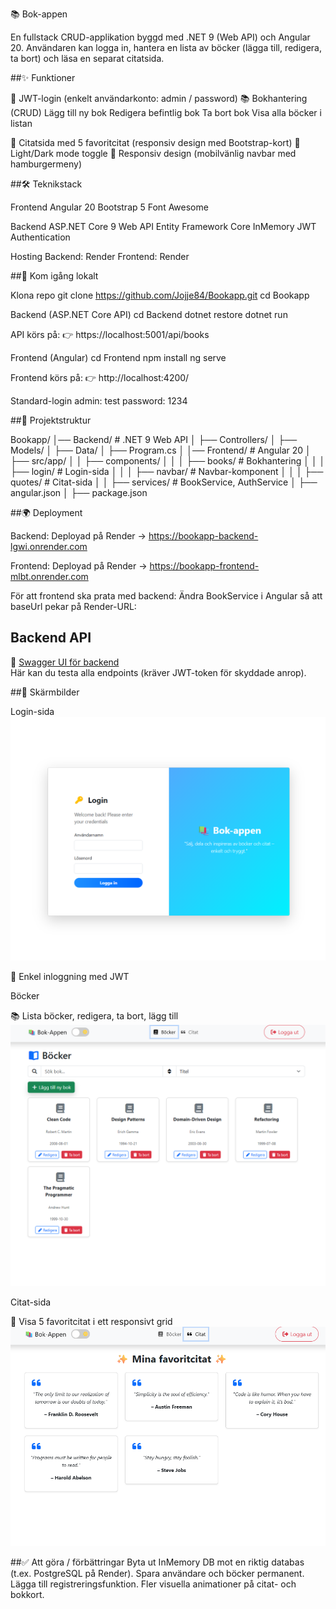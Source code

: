 📚 Bok-appen

En fullstack CRUD-applikation byggd med .NET 9 (Web API) och Angular 20.
Användaren kan logga in, hantera en lista av böcker (lägga till, redigera, ta bort) och läsa en separat citatsida.


##✨ Funktioner

🔑 JWT-login (enkelt användarkonto: admin / password)
📚 Bokhantering (CRUD)
    Lägg till ny bok
    Redigera befintlig bok
    Ta bort bok
    Visa alla böcker i listan

💬 Citatsida med 5 favoritcitat (responsiv design med Bootstrap-kort)
🌙 Light/Dark mode toggle
📱 Responsiv design (mobilvänlig navbar med hamburgermeny)


##🛠️ Teknikstack

Frontend
    Angular 20
    Bootstrap 5
    Font Awesome

Backend
    ASP.NET Core 9 Web API
    Entity Framework Core InMemory
    JWT Authentication

Hosting
    Backend: Render
    Frontend: Render


##🚀 Kom igång lokalt

Klona repo
    git clone https://github.com/Jojje84/Bookapp.git
    cd Bookapp

Backend (ASP.NET Core API)
    cd Backend
    dotnet restore
    dotnet run

API körs på:
👉 https://localhost:5001/api/books

Frontend (Angular)
    cd Frontend
    npm install
    ng serve

Frontend körs på:
👉 http://localhost:4200/

Standard-login
    admin: test
    password: 1234


##📂 Projektstruktur

Bookapp/
│── Backend/    # .NET 9 Web API
│   ├── Controllers/
│   ├── Models/
│   ├── Data/
│   ├── Program.cs
│
│── Frontend/       # Angular 20
│   ├── src/app/
│   │   ├── components/
│   │   │   ├── books/        # Bokhantering
│   │   │   ├── login/        # Login-sida
│   │   │   ├── navbar/       # Navbar-komponent
│   │   │   ├── quotes/       # Citat-sida
│   │   ├── services/         # BookService, AuthService
│   ├── angular.json
│   ├── package.json


##🌍 Deployment

Backend:
Deployad på Render → https://bookapp-backend-lgwi.onrender.com

Frontend:
Deployad på Render → https://bookapp-frontend-mlbt.onrender.com

För att frontend ska prata med backend:
Ändra BookService i Angular så att baseUrl pekar på Render-URL:

## Backend API

🔗 [Swagger UI för backend](https://bookapp-backend-lgwi.onrender.com/swagger)  
Här kan du testa alla endpoints (kräver JWT-token för skyddade anrop).


##📸 Skärmbilder

Login-sida
![Login-sida](screenshots/login.png)


🔑 Enkel inloggning med JWT

Böcker

📚 Lista böcker, redigera, ta bort, lägg till
![Bocker-sida](screenshots/bocker.png)


Citat-sida

💬 Visa 5 favoritcitat i ett responsivt grid
![Citat-sida](screenshots/citat.png)


##✅ Att göra / förbättringar
    Byta ut InMemory DB mot en riktig databas (t.ex. PostgreSQL på Render).
    Spara användare och böcker permanent.
    Lägga till registreringsfunktion.
    Fler visuella animationer på citat- och bokkort.
